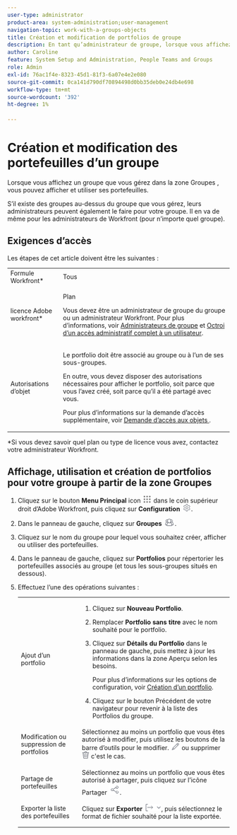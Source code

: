 ```yaml
---
user-type: administrator
product-area: system-administration;user-management
navigation-topic: work-with-a-groups-objects
title: Création et modification de portfolios de groupe
description: En tant qu’administrateur de groupe, lorsque vous affichez un groupe que vous gérez dans la zone Groupes , vous pouvez afficher et utiliser ses portefeuilles.
author: Caroline
feature: System Setup and Administration, People Teams and Groups
role: Admin
exl-id: 76ac1f4e-8323-45d1-81f3-6a07e4e2e080
source-git-commit: 0ca141d790df70894498d0bb35deb0e24db4e698
workflow-type: tm+mt
source-wordcount: '392'
ht-degree: 1%

---
```


# Création et modification des portefeuilles d’un groupe

Lorsque vous affichez un groupe que vous gérez dans la zone Groupes , vous pouvez afficher et utiliser ses portefeuilles.

S’il existe des groupes au-dessus du groupe que vous gérez, leurs administrateurs peuvent également le faire pour votre groupe. Il en va de même pour les administrateurs de Workfront (pour n’importe quel groupe).

## Exigences d’accès

Les étapes de cet article doivent être les suivantes :

<table style="table-layout:auto"> 
 <col> 
 <col> 
 <tbody> 
  <tr> 
   <td role="rowheader">Formule Workfront*</td> 
   <td>Tous</td> 
  </tr> 
  <tr> 
   <td role="rowheader">licence Adobe workfront*</td> 
   <td> <p>Plan </p> <p>Vous devez être un administrateur de groupe du groupe ou un administrateur Workfront. Pour plus d’informations, voir <a href="../../../administration-and-setup/manage-groups/group-roles/group-administrators.md" class="MCXref xref">Administrateurs de groupe</a> et <a href="../../../administration-and-setup/add-users/configure-and-grant-access/grant-a-user-full-administrative-access.md" class="MCXref xref">Octroi d’un accès administratif complet à un utilisateur</a>.</p> </td> 
  </tr> 
  <tr> 
   <td role="rowheader">Autorisations d’objet</td> 
   <td> <p>Le portfolio doit être associé au groupe ou à l’un de ses sous-groupes.</p> <p>En outre, vous devez disposer des autorisations nécessaires pour afficher le portfolio, soit parce que vous l’avez créé, soit parce qu’il a été partagé avec vous.</p> <p>Pour plus d’informations sur la demande d’accès supplémentaire, voir <a href="../../../workfront-basics/grant-and-request-access-to-objects/request-access.md" class="MCXref xref">Demande d’accès aux objets </a>.</p> </td> 
  </tr> 
 </tbody> 
</table>

&#42;Si vous devez savoir quel plan ou type de licence vous avez, contactez votre administrateur Workfront.

## Affichage, utilisation et création de portfolios pour votre groupe à partir de la zone Groupes

1. Cliquez sur le bouton **Menu Principal** icon ![](assets/main-menu-icon.png) dans le coin supérieur droit d’Adobe Workfront, puis cliquez sur **Configuration** ![](assets/gear-icon-settings.png).

1. Dans le panneau de gauche, cliquez sur **Groupes** ![](assets/groups-icon.png).

1. Cliquez sur le nom du groupe pour lequel vous souhaitez créer, afficher ou utiliser des portefeuilles.
1. Dans le panneau de gauche, cliquez sur **Portfolios** pour répertorier les portefeuilles associés au groupe (et tous les sous-groupes situés en dessous).
1. Effectuez l’une des opérations suivantes :

   <table style="table-layout:auto"> 
    <col> 
    <col> 
    <tbody> 
     <tr> 
      <td role="rowheader">Ajout d’un portfolio</td> 
      <td> 
       <ol> 
        <li value="1"> <p>Cliquez sur <strong>Nouveau Portfolio</strong>.</p> </li> 
        <li value="2">Remplacer <strong>Portfolio sans titre</strong> avec le nom souhaité pour le portfolio.</li>
        <li value="3"><p>Cliquez sur <strong>Détails du Portfolio</strong> dans le panneau de gauche, puis mettez à jour les informations dans la zone Aperçu selon les besoins.</p>
        <p>Pour plus d’informations sur les options de configuration, voir <a href="/help/quicksilver/manage-work/portfolios/create-and-manage-portfolios/create-portfolios.md" class="MCXref xref">Création d’un portfolio</a>.</p></li>
        <li value="4">Cliquez sur le bouton Précédent de votre navigateur pour revenir à la liste des Portfolios du groupe.</li> 
       </ol> </td>
     </tr> 
     <tr> 
      <td role="rowheader"> <p>Modification ou suppression de portfolios</p> </td> 
      <td> <p>Sélectionnez au moins un portfolio que vous êtes autorisé à modifier, puis utilisez les boutons de la barre d’outils pour le modifier. <img src="assets/edit-icon.png"> ou supprimer <img src="assets/delete.png"> c'est le cas.</p> </td> 
     </tr> 
     <tr> 
      <td role="rowheader">Partage de portefeuilles</td> 
      <td>Sélectionnez au moins un portfolio que vous êtes autorisé à partager, puis cliquez sur l’icône Partager <img src="assets/share-icon.png">.</td> 
     </tr> 
     <tr> 
      <td role="rowheader"> <p>Exporter la liste des portefeuilles</p> </td> 
      <td>Cliquez sur <strong>Exporter</strong> <img src="assets/export.png">, puis sélectionnez le format de fichier souhaité pour la liste exportée.</td> 
     </tr> 
    </tbody> 
   </table>
